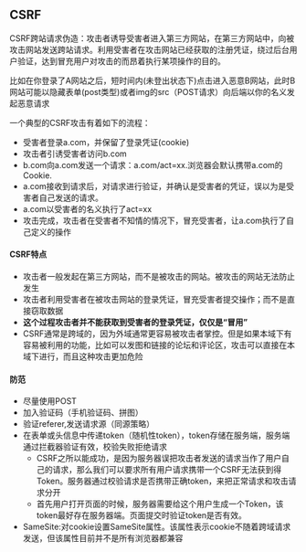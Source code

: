 ## CSRF

CSRF跨站请求伪造：攻击者诱导受害者进入第三方网站，在第三方网站中，向被攻击网站发送跨站请求。利用受害者在攻击网站已经获取的注册凭证，绕过后台用户验证，达到冒充用户对攻击的而昂着执行某项操作的目的。

比如在你登录了A网站之后，短时间内(未登出状态下)点击进入恶意B网站，此时B网站可能以隐藏表单(post类型)或者img的src（POST请求）向后端以你的名义发起恶意请求

一个典型的CSRF攻击有着如下的流程：

- 受害者登录a.com，并保留了登录凭证(cookie)
- 攻击者引诱受害者访问b.com
- b.com向a.com发送一个请求：a.com/act=xx.浏览器会默认携带a.com的Cookie.
- a.com接收到请求后，对请求进行验证，并确认是受害者的凭证，误以为是受害者自己发送的请求。
- a.com以受害者的名义执行了act=xx
- 攻击完成，攻击者在受害者不知情的情况下，冒充受害者，让a.com执行了自己定义的操作

#### CSRF特点

- 攻击者一般发起在第三方网站，而不是被攻击的网站。被攻击的网站无法防止发生
- 攻击者利用受害者在被攻击网站的登录凭证，冒充受害者提交操作；而不是直接窃取数据
- **这个过程攻击者并不能获取到受害者的登录凭证，仅仅是“冒用”**
-  CSRF通常是跨域的，因为外域通常更容易被攻击者掌控。但是如果本域下有容易被利用的功能，比如可以发图和链接的论坛和评论区，攻击可以直接在本域下进行，而且这种攻击更加危险 

#### 防范

- 尽量使用POST
- 加入验证码（手机验证码、拼图）
- 验证referer,发送请求源（同源策略）
- 在表单或头信息中传递token（随机性token），token存储在服务端，服务端通过拦截器验证有效，校验失败拒绝请求
  - CSRF之所以能成功，是因为服务器误把攻击者发送的请求当作了用户自己的请求，那么我们可以要求所有用户请求携带一个CSRF无法获到得Token。服务器通过校验请求是否携带正确token，来把正常请求和攻击请求分开
  - 首先用户打开页面的时候，服务器需要给这个用户生成一个Token，该token最好存在服务器端。页面提交时验证token是否有效。
- SameSite:对cookie设置SameSite属性。该属性表示cookie不随着跨域请求发送，但该属性目前并不是所有浏览器都兼容